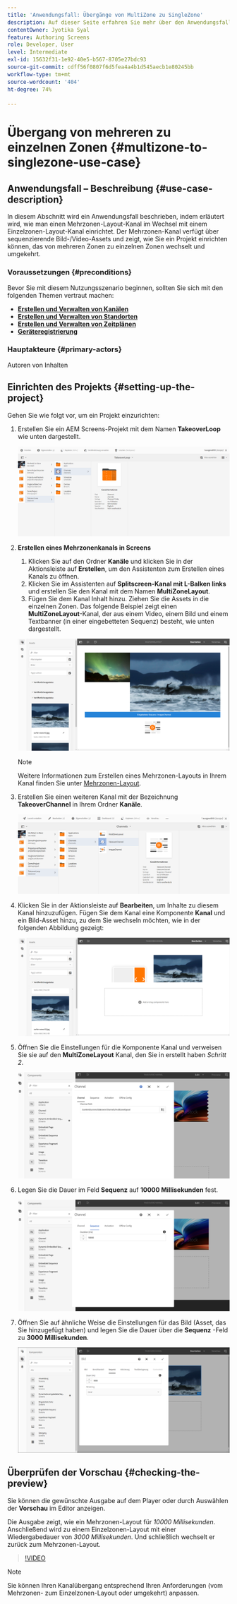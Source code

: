 ```yaml
---
title: 'Anwendungsfall: Übergänge von MultiZone zu SingleZone'
description: Auf dieser Seite erfahren Sie mehr über den Anwendungsfall „Übergang von mehreren zu einzelnen Zonen“.
contentOwner: Jyotika Syal
feature: Authoring Screens
role: Developer, User
level: Intermediate
exl-id: 15632f31-1e92-40e5-b567-8705e27bdc93
source-git-commit: cdff56f0807f6d5fea4a4b1d545aecb1e80245bb
workflow-type: tm+mt
source-wordcount: '404'
ht-degree: 74%

---
```


# Übergang von mehreren zu einzelnen Zonen {#multizone-to-singlezone-use-case}

## Anwendungsfall – Beschreibung {#use-case-description}

In diesem Abschnitt wird ein Anwendungsfall beschrieben, indem erläutert wird, wie man einen Mehrzonen-Layout-Kanal im Wechsel mit einem Einzelzonen-Layout-Kanal einrichtet. Der Mehrzonen-Kanal verfügt über sequenzierende Bild-/Video-Assets und zeigt, wie Sie ein Projekt einrichten können, das von mehreren Zonen zu einzelnen Zonen wechselt und umgekehrt.

### Voraussetzungen {#preconditions}

Bevor Sie mit diesem Nutzungsszenario beginnen, sollten Sie sich mit den folgenden Themen vertraut machen:

* **[Erstellen und Verwalten von Kanälen](managing-channels.md)**
* **[Erstellen und Verwalten von Standorten](managing-locations.md)**
* **[Erstellen und Verwalten von Zeitplänen](managing-schedules.md)**
* **[Geräteregistrierung](device-registration.md)**

### Hauptakteure {#primary-actors}

Autoren von Inhalten

## Einrichten des Projekts {#setting-up-the-project}

Gehen Sie wie folgt vor, um ein Projekt einzurichten:

1. Erstellen Sie ein AEM Screens-Projekt mit dem Namen **TakeoverLoop** wie unten dargestellt.

   ![Asset](assets/mz-to-sz1.png)


1. **Erstellen eines Mehrzonenkanals in Screens**

   1. Klicken Sie auf den Ordner **Kanäle** und klicken Sie in der Aktionsleiste auf **Erstellen**, um den Assistenten zum Erstellen eines Kanals zu öffnen.
   1. Klicken Sie im Assistenten auf **Splitscreen-Kanal mit L-Balken links** und erstellen Sie den Kanal mit dem Namen **MultiZoneLayout**.
   1. Fügen Sie dem Kanal Inhalt hinzu. Ziehen Sie die Assets in die einzelnen Zonen. Das folgende Beispiel zeigt einen **MultiZoneLayout**-Kanal, der aus einem Video, einem Bild und einem Textbanner (in einer eingebetteten Sequenz) besteht, wie unten dargestellt.

   ![Asset](assets/mz-to-sz2.png)

   >[!NOTE]
   >
   >Weitere Informationen zum Erstellen eines Mehrzonen-Layouts in Ihrem Kanal finden Sie unter [Mehrzonen-Layout](multi-zone-layout-aem-screens.md).


1. Erstellen Sie einen weiteren Kanal mit der Bezeichnung **TakeoverChannel** in Ihrem Ordner **Kanäle**.

   ![Asset](assets/mz-to-sz3.png)

1. Klicken Sie in der Aktionsleiste auf **Bearbeiten**, um Inhalte zu diesem Kanal hinzuzufügen. Fügen Sie dem Kanal eine Komponente **Kanal** und ein Bild-Asset hinzu, zu dem Sie wechseln möchten, wie in der folgenden Abbildung gezeigt:

   ![Asset](assets/mz-to-sz4.png)

1. Öffnen Sie die Einstellungen für die Komponente Kanal und verweisen Sie sie auf den **MultiZoneLayout** Kanal, den Sie in erstellt haben *Schritt 2*.

   ![Asset](assets/mz-to-sz5.png)

1. Legen Sie die Dauer im Feld **Sequenz** auf **10000 Millisekunden** fest.

   ![Asset](assets/mz-to-sz6.png)

1. Öffnen Sie auf ähnliche Weise die Einstellungen für das Bild (Asset, das Sie hinzugefügt haben) und legen Sie die Dauer über die **Sequenz** -Feld zu **3000 Millisekunden**.

   ![Asset](assets/mz-to-sz7.png)

## Überprüfen der Vorschau {#checking-the-preview}

Sie können die gewünschte Ausgabe auf dem Player oder durch Auswählen der **Vorschau** im Editor anzeigen.

Die Ausgabe zeigt, wie ein Mehrzonen-Layout für *10000 Millisekunden*. Anschließend wird zu einem Einzelzonen-Layout mit einer Wiedergabedauer von *3000 Millisekunden*. Und schließlich wechselt er zurück zum Mehrzonen-Layout.

>[!VIDEO](https://video.tv.adobe.com/v/30366)

>[!NOTE]
>
>Sie können Ihren Kanalübergang entsprechend Ihren Anforderungen (vom Mehrzonen- zum Einzelzonen-Layout oder umgekehrt) anpassen.

